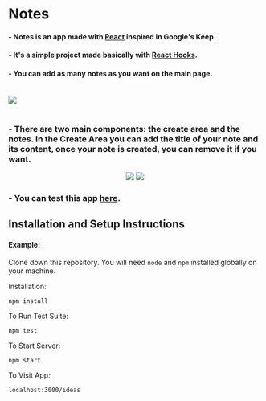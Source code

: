 # Notes <br>

#### - Notes is an app made with <a href="https://reactjs.org/">React</a> inspired in Google's Keep.
#### - It's a simple project made basically with <a href="https://pt-br.reactjs.org/docs/hooks-intro.html"> React Hooks</a>.
#### - You can add as many notes as you want on the main page. <br><br>

<img src="https://user-images.githubusercontent.com/101783823/170729417-d6e5550f-a302-49eb-999f-86433b6b34cc.png"> <br><br>

### - There are two main components: the create area and the notes. In the Create Area you can add the title of your note and its content, once your note is created, you can remove it if you want. <br>

<p align="center">
  <img src="https://user-images.githubusercontent.com/101783823/170731083-d04dfe6a-e6fc-4d43-a93e-a7af622e039e.png">
  <img src="https://user-images.githubusercontent.com/101783823/170741632-f4407ac3-23d0-4852-bc26-12657f2eab8e.png">
</p>

### - You can test this app <a href="https://v1ctorbarbosa.github.io/Notes/" target= "_blank"> here</a>. <br>

## Installation and Setup Instructions

#### Example:  

Clone down this repository. You will need `node` and `npm` installed globally on your machine.  

Installation:

`npm install`  

To Run Test Suite:  

`npm test`  

To Start Server:

`npm start`  

To Visit App:

`localhost:3000/ideas`








